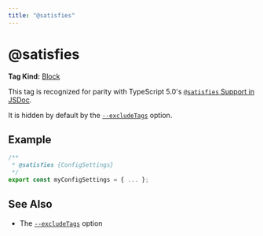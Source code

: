 ```yaml
---
title: "@satisfies"
---
```


# @satisfies

**Tag Kind:** [Block](../tags.md#block-tags) <br>

This tag is recognized for parity with TypeScript 5.0's [`@satisfies` Support in JSDoc](https://devblogs.microsoft.com/typescript/announcing-typescript-5-0/#satisfies-support-in-jsdoc).

It is hidden by default by the [`--excludeTags`](../options/comments.md#excludetags) option.

## Example

```js
/**
 * @satisfies {ConfigSettings}
 */
export const myConfigSettings = { ... };
```

## See Also

-   The [`--excludeTags`](../options/comments.md#excludetags) option
